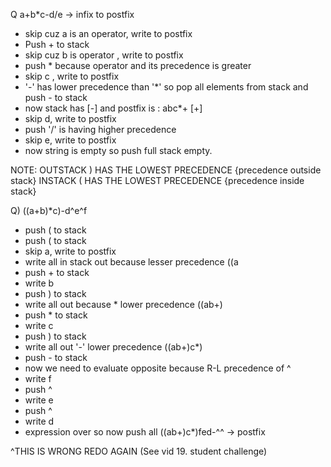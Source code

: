 Q a+b*c-d/e  -> infix to postfix
* skip cuz a is an operator, write to postfix
* Push + to stack 
* skip cuz b is operator , write to postfix
* push * because operator and its precedence is greater
* skip c , write to postfix
* '-' has lower precedence than '*' so pop all elements from stack and push - to stack
* now stack has [-]   and postfix is : abc*+
                [+]   
* skip d, write to postfix
* push '/' is having higher precedence 
* skip e, write to postfix
* now string is empty so push full stack empty.


NOTE: OUTSTACK ) HAS THE LOWEST PRECEDENCE {precedence outside stack}
      INSTACK ( HAS THE LOWEST PRECEDENCE  {precedence inside stack}

Q) ((a+b)*c)-d^e^f

* push ( to stack
* push ( to stack
* skip a, write to postfix
* write all in stack out because lesser precedence    ((a
* push + to stack
* write b
* push ) to stack
* write all out because * lower precedence       ((ab+)
* push * to stack
* write c
* push ) to stack
* write all out '-' lower precedence       ((ab+)c*)
* push - to stack
* now we need to evaluate opposite because R-L precedence of ^
* write f
* push ^
* write e
* push ^
* write d
* expression over so now push all         ((ab+)c*)fed-^^  -> postfix

^THIS IS WRONG REDO AGAIN (See vid 19. student challenge)


